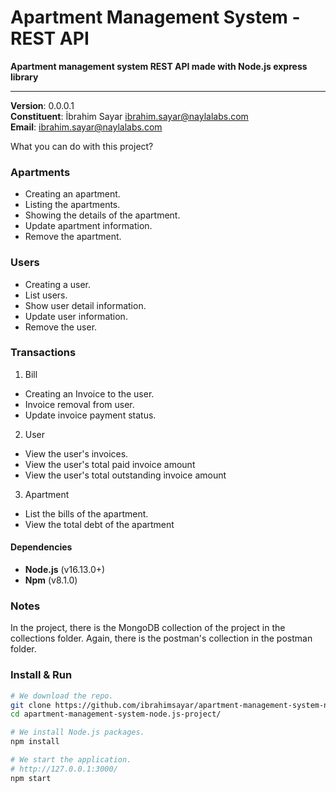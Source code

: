 # Apartment Management System - REST API

**Apartment management system REST API made with Node.js express library**

---

**Version**: 0.0.0.1\
**Constituent**: İbrahim Sayar <ibrahim.sayar@naylalabs.com>\
**Email**: ibrahim.sayar@naylalabs.com

What you can do with this project?

### Apartments
- Creating an apartment.
- Listing the apartments.
- Showing the details of the apartment.
- Update apartment information.
- Remove the apartment.

### Users
- Creating a user.
- List users.
- Show user detail information.
- Update user information.
- Remove the user.

### Transactions
1. Bill
- Creating an Invoice to the user. 
- Invoice removal from user.
- Update invoice payment status.
2. User
- View the user's invoices.
- View the user's total paid invoice amount
- View the user's total outstanding invoice amount
3. Apartment
- List the bills of the apartment.
- View the total debt of the apartment

#### Dependencies
- **Node.js** (v16.13.0+)
- **Npm** (v8.1.0)

### Notes
In the project, there is the MongoDB collection of the project in the collections folder.
Again, there is the postman's collection in the postman folder.

### Install & Run

```bash
# We download the repo.
git clone https://github.com/ibrahimsayar/apartment-management-system-node.js-project.git
cd apartment-management-system-node.js-project/

# We install Node.js packages.
npm install

# We start the application.
# http://127.0.0.1:3000/
npm start
```